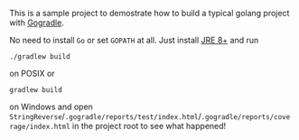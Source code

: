 This is a sample project to demostrate how to build a typical golang project with [Gogradle](https://github.com/blindpirate/gogradle). 

No need to install `Go` or set `GOPATH` at all. Just install [JRE 8+](http://www.oracle.com/technetwork/java/javase/downloads/jdk8-downloads-2133151.html) and run 

```
./gradlew build 
```
on POSIX or

```
gradlew build 
```
on Windows and open `StringReverse`/`.gogradle/reports/test/index.html`/`.gogradle/reports/coverage/index.html` in the project root to see what happened!
